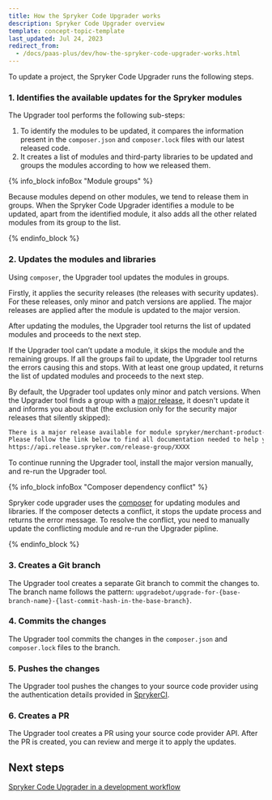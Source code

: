 ```yaml
---
title: How the Spryker Code Upgrader works
description: Spryker Code Upgrader overview
template: concept-topic-template
last_updated: Jul 24, 2023
redirect_from:
  - /docs/paas-plus/dev/how-the-spryker-code-upgrader-works.html
---
```


To update a project, the Spryker Code Upgrader runs the following steps.

### 1. Identifies the available updates for the Spryker modules

The Upgrader tool performs the following sub-steps:
1. To identify the modules to be updated, it compares the information present in the `composer.json` and `composer.lock` files with our latest released code.
2. It creates a list of modules and third-party libraries to be updated and groups the modules according to how we released them.

{% info_block infoBox "Module groups" %}

Because modules depend on other modules, we tend to release them in groups. When the Spryker Code Upgrader identifies a module to be updated, apart from the identified module, it also adds all the other related modules from its group to the list.

{% endinfo_block %}


### 2. Updates the modules and libraries

Using `composer`, the Upgrader tool updates the modules in groups.

Firstly, it applies the security releases (the releases with security updates). For these releases, only minor and patch versions are applied. The major releases are applied after the module is updated to the major version.

After updating the modules, the Upgrader tool returns the list of updated modules and proceeds to the next step.

If the Upgrader tool can’t update a module, it skips the module and the remaining groups. If all the groups fail to update, the Upgrader tool returns the errors causing this and stops. With at least one group updated, it returns the list of updated modules and proceeds to the next step.

By default, the Upgrader tool updates only minor and patch versions. When the Upgrader tool finds a group with a [major release](/docs/scos/dev/architecture/module-api/semantic-versioning-major-vs.-minor-vs.-patch-release.html#what-is-a-major-release), it doesn't update it and informs you about that (the exclusion only for the security major releases that silently skipped):

```bash
There is a major release available for module spryker/merchant-product-approval. 
Please follow the link below to find all documentation needed to help you upgrade to the latest release 
https://api.release.spryker.com/release-group/XXXX
```

To continue running the Upgrader tool, install the major version manually, and re-run the Upgrader tool.

{% info_block infoBox "Composer dependency conflict" %}

Spryker code upgrader uses the [composer](https://getcomposer.org/) for updating modules and libraries. 
If the composer detects a conflict, it stops the update process and returns the error message. To resolve the conflict, you need to manually update the conflicting module and re-run the Upgrader pipline.

{% endinfo_block %}

### 3. Creates a Git branch

The Upgrader tool creates a separate Git branch to commit the changes to. The branch name follows the pattern: `upgradebot/upgrade-for-{base-branch-name}-{last-commit-hash-in-the-base-branch}`.

### 4. Commits the changes

The Upgrader tool commits the changes in the `composer.json` and `composer.lock` files to the branch.

### 5. Pushes the changes

The Upgrader tool pushes the changes to your source code provider using the authentication details provided in [SprykerCI](/docs/scu/dev/spryker-ci.html).

### 6. Creates a PR

The Upgrader tool creates a PR using your source code provider API. After the PR is created, you can review and merge it to apply the updates.

## Next steps

[Spryker Code Upgrader in a development workflow](/docs/scu/dev/spryker-code-upgrader-in-a-development-workflow.html)
